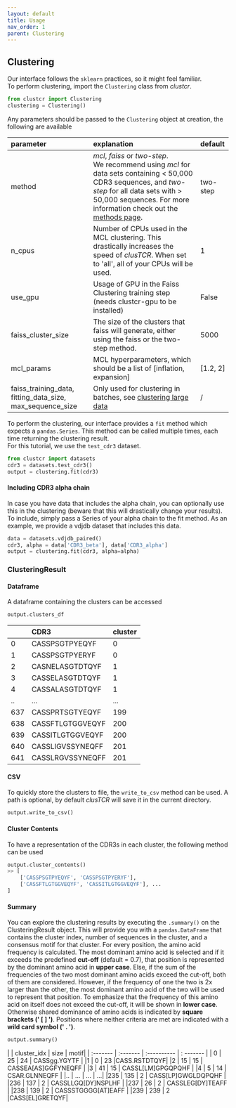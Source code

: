 ```yaml
---
layout: default
title: Usage
nav_order: 1
parent: Clustering
---
```



## Clustering

Our interface follows the `sklearn` practices, so it might feel familiar.  
To perform clustering, import the `Clustering` class from *clustcr*.

```python
from clustcr import Clustering
clustering = Clustering()
```

Any parameters should be passed to the `Clustering` object at creation, the following are available

| parameter | explanation | default |
|:-------------|:------------------|:------|
| method |  *mcl*, *faiss* or *two-step*. <br> We recommend using *mcl* for data sets containing < 50,000 CDR3 sequences, and *two-step* for all data sets with > 50,000 sequences. For more information check out the [methods page](methods). | two-step  |
| n_cpus | Number of CPUs used in the MCL clustering. This drastically increases the speed of *clusTCR*. When set to 'all', all of your CPUs will be used. | 1  |
| use_gpu | Usage of GPU in the Faiss Clustering training step (needs clustcr-gpu to be installed) | False |
| faiss_cluster_size | The size of the clusters that faiss will generate, either using the faiss or the two-step method. | 5000 |
| mcl_params | MCL hyperparameters, which should be a list of \[inflation, expansion\] | \[1.2, 2\]  |
| faiss_training_data, fitting_data_size, max_sequence_size | Only used for clustering in batches, see [clustering large data](large-data) | /  |

To perform the clustering, our interface provides a `fit` method which expects a `pandas.Series`.
This method can be called multiple times, each time returning the clustering result.  
For this tutorial, we use the `test_cdr3` dataset.

```python
from clustcr import datasets
cdr3 = datasets.test_cdr3()
output = clustering.fit(cdr3)
```

#### Including CDR3 alpha chain
In case you have data that includes the alpha chain, you can optionally use this in the clustering (beware that this will drastically change your results).
To include, simply pass a Series of your alpha chain to the fit method.
As an example, we provide a vdjdb dataset that includes this data.

```python
data = datasets.vdjdb_paired()
cdr3, alpha = data['CDR3_beta'], data['CDR3_alpha']
output = clustering.fit(cdr3, alpha=alpha)
```

### ClusteringResult

#### Dataframe

A dataframe containing the clusters can be accessed 

```python
output.clusters_df
```

|      |           CDR3  | cluster |
| :------- | :------- | :---------- |
| 0   |   CASSPSGTPYEQYF |       0 |
| 1   |   CASSPSGTPYERYF |       0 |
| 2   |  CASNELASGTDTQYF |       1 |
| 3   |  CASSELASGTDTQYF |      1 |
| 4   |  CASSALASGTDTQYF |       1 |
| ..  |              ... |     ... |
| 637 |  CASSPRTSGTYEQYF |    199 |
| 638 | CASSFTLGTGGVEQYF |     200 |
| 639 | CASSITLGTGGVEQYF |     200 |
| 640 | CASSLIGVSSYNEQFF |     201 |
| 641 |  CASSLRGVSSYNEQFF |      201 |

#### CSV

To quickly store the clusters to file, the `write_to_csv` method can be used.
A path is optional, by default *clusTCR* will save it in the current directory.
```python
output.write_to_csv()
```

#### Cluster Contents

To have a representation of the CDR3s in each cluster, the following method can be used
```python
output.cluster_contents()
>> [
    ['CASSPSGTPYEQYF', 'CASSPSGTPYERYF'], 
    ['CASSFTLGTGGVEQYF', 'CASSITLGTGGVEQYF'], ...
]
```



#### Summary

You can explore the clustering results by executing the `.summary()` on the ClusteringResult object.  This will provide you with a `pandas.DataFrame` that contains the cluster index, number of sequences in the cluster, and a consensus motif for that cluster.  For every position, the amino acid frequency is calculated. The most dominant amino acid is selected and if it exceeds the predefined **cut-off** (default = 0.7), that position is represented by the dominant amino acid in **upper case**. Else, if the sum of the frequencies of the two most dominant amino acids exceed the cut-off, both of them are considered. However, if the frequency of one the two is 2x larger than the other, the most dominant amino acid of the two will be used to represent that position. To emphasize that the frequency of this amino acid on itself does not exceed the cut-off, it will be shown in **lower case**. Otherwise shared dominance of amino acids is indicated by **square brackets (' [ ] ')**. Positions where neither criteria are met are indicated with a **wild card symbol (' . ')**.

```python
output.summary()
```

|   |  cluster_idx | size  |              motif|
| :------- | :------- | :---------- | : ------- |
| 0 |           25 |  24 | CASSgg.YGYTF        |
|1  |           0   | 23  |CASS.RSTDTQYF|
|2  |          15  |  15  | CASSEA[AS]GGFYNEQFF |
|3  |          41  |  15  | CASSL[LM]GPGQPQHF |
|4  |           5  |  14  | CSAR.GLNNEQFF |
|.. |          ...  | ...  |                ...|
|235 |        135  |   2  | CASS[LP]GWGLDQPQHF |
|236 |        137  |   2  | CASSLLGQ[DY]NSPLHF |
|237 |         26  |   2  | CASSLEG[DY]TEAFF |
|238 |        139  |   2  | CASSSTGGGG[AT]EAFF  |
|239 |       239  |   2  |CASS[EL]GRETQYF|